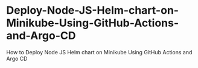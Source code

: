 # Deploy-Node-JS-Helm-chart-on-Minikube-Using-GitHub-Actions-and-Argo-CD
How to Deploy Node JS Helm chart on Minikube Using GitHub Actions and Argo CD
